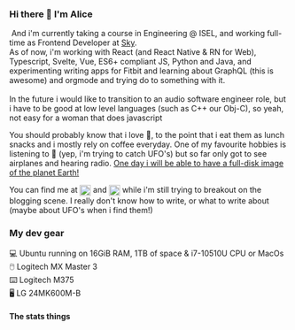 <h3 id="hi-there-i-m-alice">Hi there 👋 I&#39;m Alice</h3>
<p><img src="https://www.google-analytics.com/collect?v=1&amp;t=event&amp;tid=UA-100869248-2&amp;cid=555&amp;ec=github&amp;ea=pageview&amp;el=profile&amp;ev=1" alt=""> 
And i&#39;m currently taking a course in Engineering @ ISEL, and working full-time as Frontend Developer at <a href="#">Sky</a>.<br>As of now, i&#39;m working with React (and React Native &amp; RN for Web), Typescript, Svelte, Vue, ES6+ compliant JS, Python and Java, and experimenting writing apps for Fitbit and learning about GraphQL (this is awesome) and orgmode and trying do to something with it.<br><br> In the future i would like to transition to an audio software engineer role, but i have to be good at low level languages (such as C++ our Obj-C), so yeah, not easy for a woman that does javascript </p>
<p>You should probably know that i love 🍄, to the point that i eat them as lunch snacks and i mostly rely on coffee everyday. One of my favourite hobbies is listening to 📡 (yep, i&#39;m trying to catch UFO&#39;s) but so far only got to see airplanes and hearing radio. <a href="https://www.google.com/search?q=full+disk+image+earth&amp;safe=active&amp;tbm=isch">One day i will be able to have a full-disk image of the planet Earth!</a></p>
<p>You can find me at <a href="https://linkedin.com/in/alicescfernandes" target="blank"><img align="center" src="https://cdn.jsdelivr.net/npm/simple-icons@3.0.1/icons/linkedin.svg" alt="alicescfernandes" height="20" width="20" /></a> and <a href="https://dev.to/alicescfernandes" target="blank"><img align="center" src="https://cdn.jsdelivr.net/npm/simple-icons@3.0.1/icons/dev-dot-to.svg" alt="alicescfernandes" height="20" width="20" /></a> while i&#39;m still trying to breakout on the blogging scene. I really don&#39;t know how to write, or what to write about (maybe about UFO&#39;s when i find them!)</p>
<h3 id="my-dev-gear">My dev gear</h3>
<p>💻 Ubuntu  running on 16GiB RAM, 1TB of space &amp; i7-10510U CPU or MacOs<br>🖱️ Logitech MX Master 3<br>⌨️ Logitech M375<br>🖥️ LG 24MK600M-B   </p>
<h4 id="the-stats-things">The stats things</h4>
<p><img src="https://github-readme-stats.vercel.app/api?username=alicescfernandes&amp;show_icons=true&amp;locale=en" alt=""><img src="https://github-readme-stats.vercel.app/api/top-langs?username=alicescfernandes&amp;show_icons=true&amp;locale=en&amp;layout=compact" alt=""></p>
